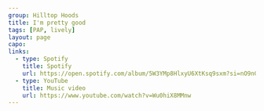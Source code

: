 ```yaml
---
group: Hilltop Hoods
title: I'm pretty good
tags: [PAP, lively]
layout: page
capo: 
links: 
  - type: Spotify
    title: Spotify
    url: https://open.spotify.com/album/5W3YMp8HlxyU6XtKsq9sxm?si=nO9nGvacTrSJULseIatPeQ
  - type: YouTube
    title: Music video
    url: https://www.youtube.com/watch?v=Wu0hiX8MMnw
---
```

